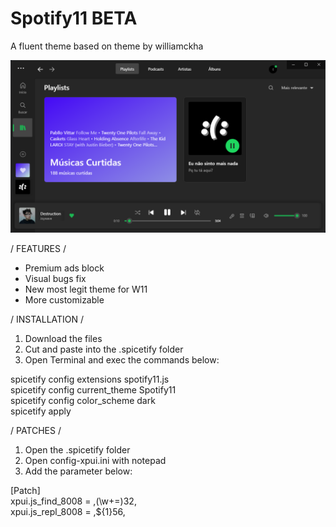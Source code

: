 # Spotify11 BETA
A fluent theme based on theme by williamckha

![preview](https://github.com/bathtimethiago/Spotify11/blob/main/preview.png)

/ FEATURES /

- Premium ads block
- Visual bugs fix
- New most legit theme for W11
- More customizable

/ INSTALLATION /

1. Download the files
2. Cut and paste into the .spicetify folder
3. Open Terminal and exec the commands below:

spicetify config extensions spotify11.js\
spicetify config current_theme Spotify11\
spicetify config color_scheme dark\
spicetify apply


/ PATCHES /

1. Open the .spicetify folder
2. Open config-xpui.ini with notepad
3. Add the parameter below:

 [Patch]\
 xpui.js_find_8008 = ,(\w+=)32,\
 xpui.js_repl_8008 = ,${1}56,
